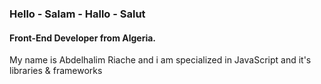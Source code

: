 ### Hello - Salam - Hallo - Salut

#### Front-End Developer from Algeria.
My name is Abdelhalim Riache and i am specialized in JavaScript and it's libraries & frameworks
